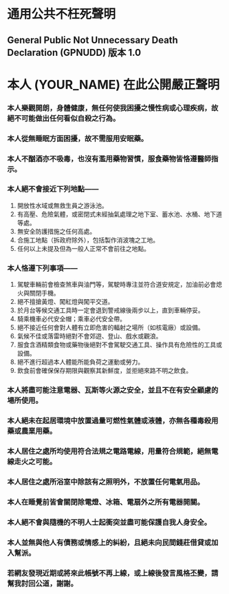 通用公共不枉死聲明
==================
General Public Not Unnecessary Death Declaration (GPNUDD) 版本 1.0
------------------------------------------------------------------

本人 __(YOUR_NAME)__ 在此公開嚴正聲明
================================

### 本人樂觀開朗，身體健康，無任何使我困擾之慢性病或心理疾病，故絕不可能做出任何看似自殺之行為。
### 本人從無睡眠方面困擾，故不需服用安眠藥。
### 本人不酗酒亦不吸毒，也沒有濫用藥物習慣，服食藥物皆恪遵醫師指示。
### 本人絕不會接近下列地點——

1. 開放性水域或無救生員之游泳池。
2. 有高壓、危險氣體，或密閉式未經抽氣處理之地下室、蓄水池、水桶、地下道等處。
3. 無安全防護措施之任何高處。
4. 合施工地點（拆政府除外），包括製作消波塊之工地。
5. 任何以上未提及但為一般人正常不會前往之地點。

### 本人恪遵下列事項——
1. 駕駛車輛前會檢查煞車與油門等，駕駛時專注並符合道安規定，加油前必會熄火與關閉手機。
2. 絕不擅搶黃燈、闖紅燈與闖平交道。
3. 於月台等候交通工具時一定會退到警戒線後兩步以上，直到車輛停妥。
4. 騎乘機車必代安全帽；乘車必代安全帶。
5. 絕不接近任何會對人體有立即危害的輻射之場所（如核電廠）或設備。
6. 氣候不佳或落雷時絕對不會郊遊、登山、戲水或觀浪。
7. 服食含酒精類食物或藥物後絕對不會駕駛交通工具、操作具有危險性的工具或設備。
8. 絕不進行超過本人體能所能負荷之運動或勞力。
9. 飲食前會確保保存期限與觀察其新鮮度，並拒絕來路不明之飲食。

### 本人將盡可能注意電器、瓦斯等火源之安全，並且不在有安全顧慮的場所使用。

### 本人絕未在起居環境中放置過量可燃性氣體或液體，亦無各種毒殺用藥或農業用藥。

### 本人居住之處所均使用符合法規之電路電線，用量符合規範，絕無電線走火之可能。

### 本人居住之處所浴室中除該有之照明外，不放置任何電氣用品。

### 本人在睡覺前皆會關閉除電燈、冰箱、電扇外之所有電器開關。

### 本人絕不會與隨機的不明人士起衝突並盡可能保護自我人身安全。

### 本人並無與他人有債務或情感上的糾紛，且絕未向民間錢莊借貸或加入幫派。

### 若網友發現近期或將來此帳號不再上線，或上線後發言風格丕變，請幫我討回公道，謝謝。